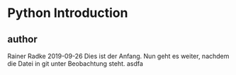 # Python Introduction
## author
Rainer Radke
2019-09-26
Dies ist der Anfang.
Nun geht es weiter, nachdem die Datei in git unter Beobachtung steht.
asdfa
